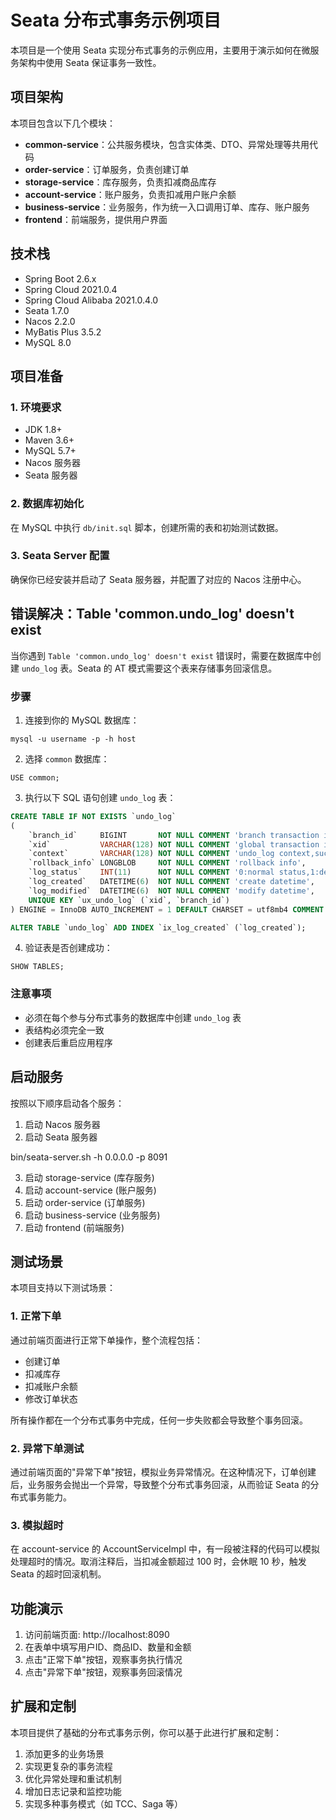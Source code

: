 # Seata 分布式事务示例项目

本项目是一个使用 Seata 实现分布式事务的示例应用，主要用于演示如何在微服务架构中使用 Seata 保证事务一致性。

## 项目架构

本项目包含以下几个模块：

- **common-service**：公共服务模块，包含实体类、DTO、异常处理等共用代码
- **order-service**：订单服务，负责创建订单
- **storage-service**：库存服务，负责扣减商品库存
- **account-service**：账户服务，负责扣减用户账户余额
- **business-service**：业务服务，作为统一入口调用订单、库存、账户服务
- **frontend**：前端服务，提供用户界面

## 技术栈

- Spring Boot 2.6.x
- Spring Cloud 2021.0.4
- Spring Cloud Alibaba 2021.0.4.0
- Seata 1.7.0
- Nacos 2.2.0
- MyBatis Plus 3.5.2
- MySQL 8.0

## 项目准备

### 1. 环境要求

- JDK 1.8+
- Maven 3.6+
- MySQL 5.7+
- Nacos 服务器
- Seata 服务器

### 2. 数据库初始化

在 MySQL 中执行 `db/init.sql` 脚本，创建所需的表和初始测试数据。

### 3. Seata Server 配置

确保你已经安装并启动了 Seata 服务器，并配置了对应的 Nacos 注册中心。

## 错误解决：Table 'common.undo_log' doesn't exist

当你遇到 `Table 'common.undo_log' doesn't exist` 错误时，需要在数据库中创建 `undo_log` 表。Seata 的 AT 模式需要这个表来存储事务回滚信息。

### 步骤

1. 连接到你的 MySQL 数据库：
```
mysql -u username -p -h host
```

2. 选择 `common` 数据库：
```
USE common;
```

3. 执行以下 SQL 语句创建 `undo_log` 表：
```sql
CREATE TABLE IF NOT EXISTS `undo_log`
(
    `branch_id`     BIGINT       NOT NULL COMMENT 'branch transaction id',
    `xid`           VARCHAR(128) NOT NULL COMMENT 'global transaction id',
    `context`       VARCHAR(128) NOT NULL COMMENT 'undo_log context,such as serialization',
    `rollback_info` LONGBLOB     NOT NULL COMMENT 'rollback info',
    `log_status`    INT(11)      NOT NULL COMMENT '0:normal status,1:defense status',
    `log_created`   DATETIME(6)  NOT NULL COMMENT 'create datetime',
    `log_modified`  DATETIME(6)  NOT NULL COMMENT 'modify datetime',
    UNIQUE KEY `ux_undo_log` (`xid`, `branch_id`)
) ENGINE = InnoDB AUTO_INCREMENT = 1 DEFAULT CHARSET = utf8mb4 COMMENT ='AT transaction mode undo table';

ALTER TABLE `undo_log` ADD INDEX `ix_log_created` (`log_created`);
```

4. 验证表是否创建成功：
```
SHOW TABLES;
```

### 注意事项

- 必须在每个参与分布式事务的数据库中创建 `undo_log` 表
- 表结构必须完全一致
- 创建表后重启应用程序

## 启动服务

按照以下顺序启动各个服务：

1. 启动 Nacos 服务器
2. 启动 Seata 服务器

bin/seata-server.sh -h 0.0.0.0 -p 8091

3. 启动 storage-service (库存服务)
4. 启动 account-service (账户服务)
5. 启动 order-service (订单服务)
6. 启动 business-service (业务服务)
7. 启动 frontend (前端服务)

## 测试场景

本项目支持以下测试场景：

### 1. 正常下单

通过前端页面进行正常下单操作，整个流程包括：

- 创建订单
- 扣减库存
- 扣减账户余额
- 修改订单状态

所有操作都在一个分布式事务中完成，任何一步失败都会导致整个事务回滚。

### 2. 异常下单测试

通过前端页面的"异常下单"按钮，模拟业务异常情况。在这种情况下，订单创建后，业务服务会抛出一个异常，导致整个分布式事务回滚，从而验证 Seata 的分布式事务能力。

### 3. 模拟超时

在 account-service 的 AccountServiceImpl 中，有一段被注释的代码可以模拟处理超时的情况。取消注释后，当扣减金额超过 100 时，会休眠 10 秒，触发 Seata 的超时回滚机制。

## 功能演示

1. 访问前端页面: http://localhost:8090
2. 在表单中填写用户ID、商品ID、数量和金额
3. 点击"正常下单"按钮，观察事务执行情况
4. 点击"异常下单"按钮，观察事务回滚情况

## 扩展和定制

本项目提供了基础的分布式事务示例，你可以基于此进行扩展和定制：

1. 添加更多的业务场景
2. 实现更复杂的事务流程
3. 优化异常处理和重试机制
4. 增加日志记录和监控功能
5. 实现多种事务模式（如 TCC、Saga 等）
